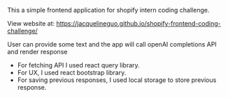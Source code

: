 This a simple frontend application for shopify intern coding challenge.

View website at: https://jacquelineguo.github.io/shopify-frontend-coding-challenge/

User can provide some text and the app will call openAI completions API and render response
- For fetching API I used react query library.
- For UX, I used react bootstrap library.
- For saving previous responses, I used local storage to store previous response.
